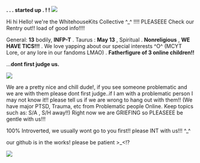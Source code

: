 **. . . started up . ! !**
![](https://i.postimg.cc/6pPzDjPS/6-F644-F50-7811-412-F-B295-173-D103-C29-C2.png)

Hi hi Hello! we're the WhitehouseKits Collective ^_^ !!!!
PLEASEEE Check our Rentry out!! load of good info!!!!

General:
**13** bodily, **INFP-T** . Taurus : **May 13** , Spiritual . **Nonreligious** , **WE HAVE TICS!!!** . We love yapping about our special interests ^O^ (MCYT Lore, or any lore in our fandoms LMAO) . **Fatherfigure of 3 online children!!**

...**dont first judge us.**

![](https://i.postimg.cc/YSDMrrk8/C451-A782-C6-AD-4115-9-C77-6-E35-CBF8518-A.png)

We are a pretty nice and chill dude!, if you see someone problematic and we are with them please dont first judge..if I am with a problematic person I may not know it!! please tell us if we are wrong to hang out with them!! (We have major PTSD, Trauma, etc from Problematic people Online. Keep topics such as: S/A , S/H away!!)
Right now we are GRIEFING so PLEASEEE be gentle with us!!!

100% Introverted, we usually wont go to you first!! please INT with us!!! ^_^


our github is in the works! please be patient >_<!?

![](https://i.postimg.cc/Bv1Ns59v/BE693-F0-C-9412-4042-8543-D50-D00-F77-DBB.png)
